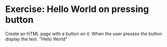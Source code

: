 # Exercise: Hello World on pressing button

Create an HTML page with a button on it. When the user presses the button
display the text. "Hello World"

